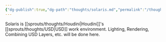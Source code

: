 ```yaml
---
{"dg-publish":true,"dg-path":"thoughts/solaris.md","permalink":"/thoughts/solaris/","hide":true}
---
```


Solaris is [[sprouts/thoughts/Houdini\|Houdini]]'s [[sprouts/thoughts/USD\|USD]] work environment. Lighting, Rendering, Combining USD Layers, etc. will be done here.